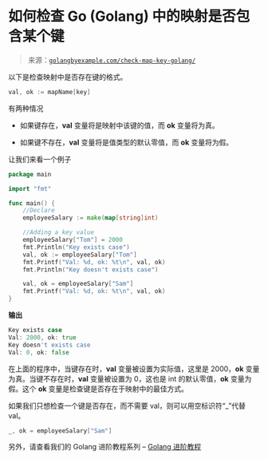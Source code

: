 <!--yml

分类：未分类

日期：2024-10-13 06:39:35

-->

# 如何检查 Go (Golang) 中的映射是否包含某个键

> 来源：[`golangbyexample.com/check-map-key-golang/`](https://golangbyexample.com/check-map-key-golang/)

以下是检查映射中是否存在键的格式。

```go
val, ok := mapName[key]
```

有两种情况

+   如果键存在，**val** 变量将是映射中该键的值，而 **ok** 变量将为真。

+   如果键不存在，**val** 变量将是值类型的默认零值，而 **ok** 变量将为假。

让我们来看一个例子

```go
package main

import "fmt"

func main() {
    //Declare
    employeeSalary := make(map[string]int)

    //Adding a key value
    employeeSalary["Tom"] = 2000
    fmt.Println("Key exists case")
    val, ok := employeeSalary["Tom"]
    fmt.Printf("Val: %d, ok: %t\n", val, ok)
    fmt.Println("Key doesn't exists case")

    val, ok = employeeSalary["Sam"]
    fmt.Printf("Val: %d, ok: %t\n", val, ok)
}
```

**输出**

```go
Key exists case
Val: 2000, ok: true
Key doesn't exists case
Val: 0, ok: false
```

在上面的程序中，当键存在时，**val** 变量被设置为实际值，这里是 2000，**ok** 变量为真。当键不存在时，**val** 变量被设置为 0，这也是 int 的默认零值，**ok** 变量为假。这个 **ok** 变量是检查键是否存在于映射中的最佳方式。

如果我们只想检查一个键是否存在，而不需要 val，则可以用空标识符“_”代替 val。

```go
_, ok = employeeSalary["Sam"]
```

另外，请查看我们的 Golang 进阶教程系列 – [Golang 进阶教程](https://golangbyexample.com/golang-comprehensive-tutorial/)


